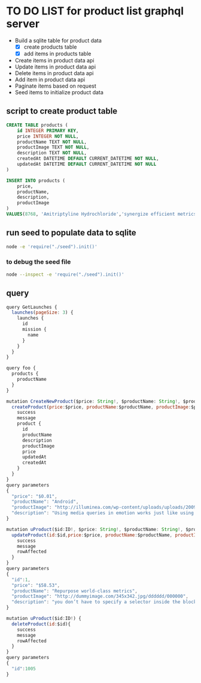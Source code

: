 # TO DO LIST for product list graphql server

- Build a sqlite table for product data
  - [x] create products table
  - [x] add items in products table
- Create items in product data api
- Update items in product data api
- Delete items in product data api
- Add item in product data api
- Paginate items based on request
- Seed items to initialize product data

## script to create product table

```sql
CREATE TABLE products (
    id INTEGER PRIMARY KEY,
    price INTEGER NOT NULL,
    productName TEXT NOT NULL,
    productImage TEXT NOT NULL,
    description TEXT NOT NULL,
    createdAt DATETIME DEFAULT CURRENT_DATETIME NOT NULL,
    updatedAt DATETIME DEFAULT CURRENT_DATETIME NOT NULL
)
```

```sql
INSERT INTO products (
    price,
    productName,
    description,
    productImage
)
VALUES(8768, 'Amitriptyline Hydrochloride','synergize efficient metrics', 'http://dummyimage.com/307x328.bmp/ff4444/ffffff' );
```

## run seed to populate data to sqlite

```sh
node -e 'require("./seed").init()'
```

### to debug the seed file

```sh
node --inspect -e 'require("./seed").init()'
```

## query

```javascript
query GetLaunches {
  launches(pageSize: 3) {
    launches {
      id
      mission {
        name
      }
    }
  }
}
```

```javascript
query foo {
  products {
    productName
  }
}
```

```javascript
mutation CreateNewProduct($price: String!, $productName: String!, $productImage: String!, $description: String!) {
  createProduct(price:$price, productName:$productName, productImage:$productImage, description:$description){
    success
    message
    product {
      id
      productName
      description
      productImage
      price
      updatedAt
      createdAt
    }
  }
}
query parameters
{
  "price": "$0.01",
  "productName": "Android",
  "productImage": "http://illuminea.com/wp-content/uploads/uploads/2009/02/500px-android-logosvg-300x300.png",
  "description": "Using media queries in emotion works just like using media queries in regular css except you don’t have to specify a selector inside the block"
}

mutation uProduct($id:ID!, $price: String!, $productName: String!, $productImage: String!, $description: String!) {
  updateProduct(id:$id,price:$price, productName:$productName, productImage:$productImage, description:$description){
    success
    message
    rowAffected
  }
}
query parameters
{
  "id":1,
  "price": "$58.53",
  "productName": "Repurpose world-class metrics",
  "productImage": "http://dummyimage.com/345x342.jpg/dddddd/000000",
  "description": "you don’t have to specify a selector inside the block"
}

mutation uProduct($id:ID!) {
  deleteProduct(id:$id){
    success
    message
    rowAffected
  }
}
query parameters
{
  "id":1005
}
```
